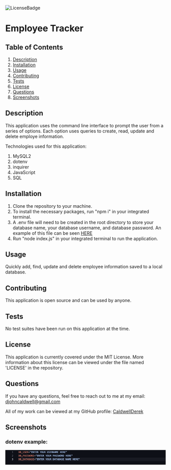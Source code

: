 ![LicenseBadge](https://img.shields.io/badge/License-MIT-blue)
# Employee Tracker

## Table of Contents
1. [Description](#description)
2. [Installation](#installation)
3. [Usage](#usage)
4. [Contributing](#contributing)
5. [Tests](#tests)
6. [License](#license)
7. [Questions](#questions)
8. [Screenshots](#screenshots)


## Description
This application uses the command line interface to prompt the user from a series of options. Each option uses queries to create, read, update and delete employe information.

Technologies used for this application:
1. MySQL2
2. dotenv
3. inquirer
4. JavaScript
5. SQL

## Installation
1. Clone the repository to your machine.
2. To install the necessary packages, run "npm i" in your integrated terminal.
3. A .env file will need to be created in the root directory to store your database name, your database username, and database password. An example of this file can be seen [HERE](#dotenv-example)
4. Run "node index.js" in your integrated terminal to run the application.

## Usage
Quickly add, find, update and delete employee information saved to a local database.

## Contributing
This application is open source and can be used by anyone.

## Tests
No test suites have been run on this application at the time.

## License
This application is currently covered under the MIT License. More information about this license can be viewed under the file named 'LICENSE' in the repository.

## Questions
If you have any questions, feel free to reach out to me at my email: djohncaldwell@gmail.com

All of my work can be viewed at my GitHub profile: [CaldwellDerek](https://github.com/CaldwellDerek)

## Screenshots

### dotenv example:
![dotenv-example](./assets/images/dotenv-example.png)
